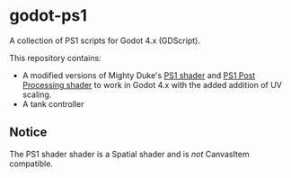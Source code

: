 # godot-ps1
A collection of PS1 scripts for Godot 4.x (GDScript).

This repository contains:
- A modified versions of Mighty Duke's [PS1 shader](https://godotshaders.com/shader/ps1-shader/) and [PS1 Post Processing shader](https://godotshaders.com/shader/ps1-post-processing/) to work in Godot 4.x with the added addition of UV scaling.
- A tank controller

## Notice
The PS1 shader shader is a Spatial shader and is *not* CanvasItem compatible.
